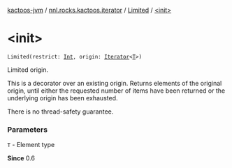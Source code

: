 [kactoos-jvm](../../index.md) / [nnl.rocks.kactoos.iterator](../index.md) / [Limited](index.md) / [&lt;init&gt;](./-init-.md)

# &lt;init&gt;

`Limited(restrict: `[`Int`](https://kotlinlang.org/api/latest/jvm/stdlib/kotlin/-int/index.html)`, origin: `[`Iterator`](https://kotlinlang.org/api/latest/jvm/stdlib/kotlin.collections/-iterator/index.html)`<`[`T`](index.md#T)`>)`

Limited origin.

This is a decorator over an existing origin. Returns elements of the
original origin, until either the requested number of items have been
returned or the underlying origin has been exhausted.

There is no thread-safety guarantee.

### Parameters

`T` - Element type

**Since**
0.6

